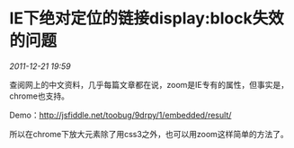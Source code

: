 # IE下绝对定位的链接display:block失效的问题
_2011-12-21 19:59_

查阅网上的中文资料，几乎每篇文章都在说，zoom是IE专有的属性，但事实是，chrome也支持。

Demo：<http://jsfiddle.net/toobug/9drpy/1/embedded/result/>

所以在chrome下放大元素除了用css3之外，也可以用zoom这样简单的方法了。